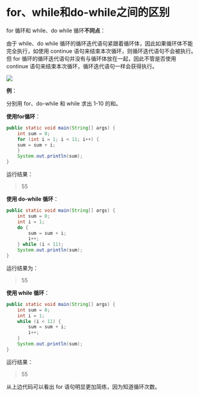 # for、while和do-while之间的区别

for 循环和 while、do while 循环**不同点**：

由于 while、do while 循环的循环迭代语句紧跟着循环体，因此如果循环体不能完全执行，如使用 continue 语句来结束本次循环，则循环迭代语句不会被执行。但 for 循环的循环迭代语句并没有与循环体放在一起，因此不管是否使用 continue 语句来结束本次循环，循环迭代语句一样会获得执行。

![](https://cdn.jsdelivr.net/gh/letengzz/Two-C@main/img/Java/202209161604969.png)

**例**：

分别用 for、do-while 和 while 求出 1-10 的和。

**使用for循环**：

```java
public static void main(String[] args) {    
    int sum = 0;    
    for (int i = 1; i < 11; i++) {        
    sum = sum + i;    
    }    
    System.out.println(sum);
}
```

运行结果：

>  55

**使用 do-while 循环**：

```java
public static void main(String[] args) {    
    int sum = 0;    
    int i = 1;    
    do {        
        sum = sum + i;        
        i++;    
    } while (i < 11);    
    System.out.println(sum);
}
```

运行结果为：

> 55

**使用 while 循环**：

```java
public static void main(String[] args) {    
    int sum = 0;    
    int i = 1;    
    while (i < 11) {        
        sum = sum + i;        
        i++;    
    }    
    System.out.println(sum);
}
```

运行结果：

> 55

从上边代码可以看出 for 语句明显更加简练，因为知道循环次数。 